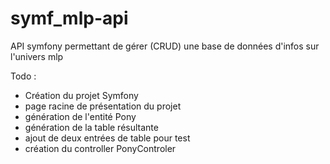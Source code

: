 # symf_mlp-api
API symfony permettant de gérer (CRUD) une base de données d'infos sur l'univers mlp

Todo :
- Création du projet Symfony
- page racine de présentation du projet 
- génération de l'entité Pony
- génération de la table résultante
- ajout de deux entrées de table pour test
- création du controller PonyControler
